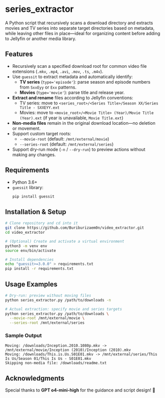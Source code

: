 # series_extractor

A Python script that recursively scans a download directory and extracts movies and TV series into separate target directories based on metadata, while leaving other files in place—ideal for organizing content before adding to Jellyfin or another media library.

## Features

- Recursively scan a specified download root for common video file extensions (`.mkv`, `.mp4`, `.avi`, `.mov`, `.ts`, `.m4v`).
- Use `guessit` to extract metadata and automatically identify:
  - **TV series** (`type='episode'`): parse season and episode numbers from `SxxEyy` or `Exx` patterns.
  - **Movies** (`type='movie'`): parse title and release year.
- **Extract and rename** files according to Jellyfin conventions:
  - TV series: move to `<series_root>/<Series Title>/Season XX/Series Title - SXXEYY.ext`
  - Movies: move to `<movie_root>/<Movie Title> (Year)/Movie Title (Year).ext` (if year is unavailable, `Movie Title.ext`)
- **Non-media files** remain in the original download location—no deletion or movement.
- Support custom target roots:
  - `--movie-root` (default: `/mnt/external/movie`)
  - `--series-root` (default: `/mnt/external/series`)
- Support dry-run mode (`-n` / `--dry-run`) to preview actions without making any changes.

## Requirements

- Python 3.6+
- `guessit` library:
  ```bash
  pip install guessit
  ```

## Installation & Setup

```bash
# Clone repository and cd into it
git clone https://github.com/Buriburizaem0n/video_extractor.git
cd video_extractor

# (Optional) Create and activate a virtual environment
python3 -m venv env
source env/bin/activate

# Install dependencies
echo "guessit>=3.0.0" > requirements.txt
pip install -r requirements.txt
```

## Usage Examples

```bash
# Dry-run: preview without moving files
python series_extractor.py /path/to/downloads -n

# Actual extraction: specify movie and series targets
python series_extractor.py /path/to/downloads \
  --movie-root /mnt/external/movie \
  --series-root /mnt/external/series
```

### Sample Output

```
Moving: /downloads/Inception.2010.1080p.mkv -> /mnt/external/movie/Inception (2010)/Inception (2010).mkv
Moving: /downloads/This.is.Us.S01E01.mkv -> /mnt/external/series/This Is Us/Season 01/This Is Us - S01E01.mkv
Skipping non-media file: /downloads/readme.txt
```

## Acknowledgments

Special thanks to **GPT o4-mini-high** for the guidance and script design! 🎉
